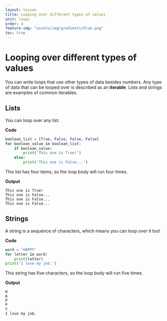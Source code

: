 ```yaml
---
layout: lesson
title: Looping over different types of values
unit: loops
order: 4
feature-img: "assets/img/gradients/blue.png"
toc: true
---
```


# Looping over different types of values

You can write loops that use other types of data besides numbers. Any type of data that can be looped over is described as an **iterable**. Lists and strings are examples of common iterables.

## Lists

You can loop over any list:

**Code**

```python
boolean_list = [True, False, False, False]
for boolean_value in boolean_list:
    if boolean_value:
        print('This one is True!')
    else:
        print('This one is False...')
```

This list has four items, so the loop body will run four times.

**Output**

```
This one is True!
This one is False...
This one is False...
This one is False...
```

## Strings

A string is a sequence of characters, which means you can loop over it too!

**Code**

```python
word = 'HAPPY'
for letter in word:
    print(letter)
print('I love my job.')
```

This string has five characters, so the loop body will run five times.

**Output**

```
H
A
P
P
Y
I love my job.
```
